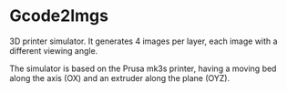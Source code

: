 # Gcode2Imgs

3D printer simulator. It generates 4 images per layer, each image with a different viewing angle.

The simulator is based on the Prusa mk3s printer, having a moving bed along the axis (OX) and an extruder along the plane (OYZ).


